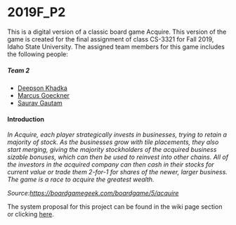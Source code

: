 # 2019F_P2
This is a digital version of a classic board game Acquire. This version of the game is created for the final assignment of class CS-3321 for Fall 2019, Idaho State University. The assigned team members for this game includes the following people:

##### Team 2
- [Deepson Khadka](https://github.com/Dypson)
- [Marcus Goeckner](https://github.com/Marcus-Goeckner)
- [Saurav Gautam](https://github.com/gautsaur)

#### Introduction
*In Acquire, each player strategically invests in businesses, trying to retain a majority of stock. As the businesses grow with tile placements, they also start merging, giving the majority stockholders of the acquired business sizable bonuses, which can then be used to reinvest into other chains. All of the investors in the acquired company can then cash in their stocks for current value or trade them 2-for-1 for shares of the newer, larger business. The game is a race to acquire the greatest wealth.*

*Source:https://boardgamegeek.com/boardgame/5/acquire*

The system proposal for this project can be found in the wiki page section or clicking [here](https://github.com/cs3321isu/2019F_P2/wiki/System-Proposal).

